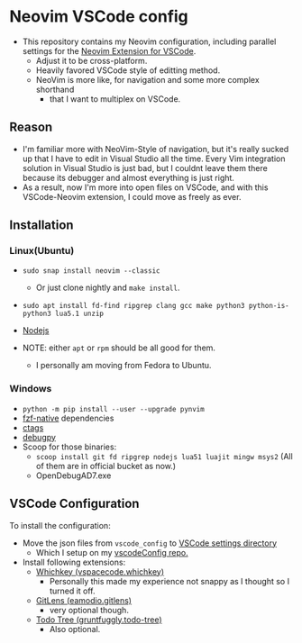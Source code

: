 # Neovim VSCode config

- This repository contains my Neovim configuration, including parallel settings for the [Neovim Extension for VSCode](https://marketplace.visualstudio.com/items?itemName=asvetliakov.vscode-neovim).
  - Adjust it to be cross-platform.
  - Heavily favored VSCode style of editting method.
  - NeoVim is more like, for navigation and some more complex shorthand
    - that I want to multiplex on VSCode.

## Reason

- I'm familiar more with NeoVim-Style of navigation, but it's really sucked up that I have to edit in Visual Studio all the time. Every Vim integration solution in Visual Studio is just bad, but I couldnt leave them there because its debugger and almost everything is just right.
- As a result, now I'm more into open files on VSCode, and with this VSCode-Neovim extension, I could move as freely as ever.

## Installation

### Linux(Ubuntu)

- `sudo snap install neovim --classic`
  - Or just clone nightly and `make install`.
- `sudo apt install fd-find ripgrep clang gcc make python3 python-is-python3 lua5.1 unzip`
- [Nodejs](https://nodejs.org/en/download/package-manager)

- NOTE: either `apt` or `rpm` should be all good for them.
  - I personally am moving from Fedora to Ubuntu.

### Windows

- `python -m pip install --user --upgrade pynvim`
- [fzf-native](https://github.com/nvim-telescope/telescope-fzf-native.nvim) dependencies
- [ctags](https://github.com/universal-ctags/ctags)
- [debugpy](https://github.com/mfussenegger/nvim-dap-python?tab=readme-ov-file#debugpy)
- Scoop for those binaries:
  - `scoop install git fd ripgrep nodejs lua51 luajit mingw msys2` (All of them are in official bucket as now.)
  - OpenDebugAD7.exe

## VSCode Configuration

To install the configuration:

- Move the json files from `vscode_config` to [VSCode settings directory](https://code.visualstudio.com/docs/getstarted/settings#_settings-file-locations)
  - Which I setup on my [vscodeConfig repo.](https://github.com/groutoutlook/vscodeConfig)
- Install following extensions:
  - [Whichkey (vspacecode.whichkey)](https://marketplace.visualstudio.com/items?itemName=vspacecode.whichkey)
    - Personally this made my experience not snappy as I thought so I turned it off.
  - [GitLens (eamodio.gitlens)](https://marketplace.visualstudio.com/items?itemName=eamodio.gitlens)
    - very optional though.
  - [Todo Tree (gruntfuggly.todo-tree)](https://marketplace.visualstudio.com/items?itemName=gruntfuggly.todo-tree)
    - Also optional.
